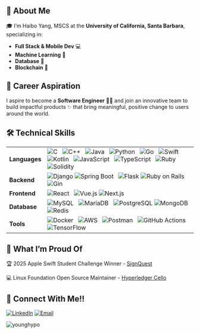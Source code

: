 ## 👋 About Me

🎓 I’m Haibo Yang, MSCS at the **University of California, Santa Barbara**, specializing in:

- **Full Stack & Mobile Dev** 💻   
- **Machine Learning** 🤖
- **Database** 📀
- **Blockchain** 🧱

## 🚀 Career Aspiration

I aspire to become a **Software Engineer** 👨‍💻 and join an innovative team to build impactful products ✨ that bring meaningful, positive change to users around the world.

## 🛠️ Technical Skills

<table>
  <tr>
    <td><strong>Languages</strong></td>
    <td>
      <img src="https://img.shields.io/badge/C-A8B9CC?style=flat&logo=c&logoColor=white" alt="C" />
      <img src="https://img.shields.io/badge/C++-00599C?style=flat&logo=c%2B%2B&logoColor=white" alt="C++" />
      <img src="https://img.shields.io/badge/Java-007396?style=flat&logo=java&logoColor=white" alt="Java" />
      <img src="https://img.shields.io/badge/Python-3776AB?style=flat&logo=python&logoColor=white" alt="Python" />
      <img src="https://img.shields.io/badge/Go-00ADD8?style=flat&logo=go&logoColor=white" alt="Go" />
      <img src="https://img.shields.io/badge/Swift-FA7343?style=flat&logo=swift&logoColor=white" alt="Swift" />
      <img src="https://img.shields.io/badge/Kotlin-7F52FF?style=flat&logo=kotlin&logoColor=white" alt="Kotlin" />
      <img src="https://img.shields.io/badge/JavaScript-F7DF1E?style=flat&logo=javascript&logoColor=black" alt="JavaScript" />
      <img src="https://img.shields.io/badge/TypeScript-3178C6?style=flat&logo=typescript&logoColor=white" alt="TypeScript" />
      <img src="https://img.shields.io/badge/Ruby-CC342D?style=flat&logo=ruby&logoColor=white" alt="Ruby" />
      <img src="https://img.shields.io/badge/Solidity-363636?style=flat&logo=solidity&logoColor=white" alt="Solidity" />
    </td>
  </tr>
  <tr>
    <td><strong>Backend</strong></td>
    <td>
      <img src="https://img.shields.io/badge/Django-092E20?style=flat&logo=django&logoColor=white" alt="Django" />
      <img src="https://img.shields.io/badge/Spring_Boot-6DB33F?style=flat&logo=spring-boot&logoColor=white" alt="Spring Boot" />
      <img src="https://img.shields.io/badge/Flask-000000?style=flat&logo=flask&logoColor=white" alt="Flask" />
      <img src="https://img.shields.io/badge/Ruby_on_Rails-CC0000?style=flat&logo=ruby-on-rails&logoColor=white" alt="Ruby on Rails" />
      <img src="https://img.shields.io/badge/Gin-00ADD8?style=flat&logo=go&logoColor=white" alt="Gin" />
    </td>
  </tr>
  <tr>
    <td><strong>Frontend</strong></td>
    <td>
      <img src="https://img.shields.io/badge/React-61DAFB?style=flat&logo=react&logoColor=black" alt="React" />
      <img src="https://img.shields.io/badge/Vue.js-4FC08D?style=flat&logo=vue.js&logoColor=white" alt="Vue.js" />
      <img src="https://img.shields.io/badge/Next.js-000000?style=flat&logo=next.js&logoColor=white" alt="Next.js" />
    </td>
  </tr>
  <tr>
    <td><strong>Database</strong></td>
    <td>
      <img src="https://img.shields.io/badge/MySQL-4479A1?style=flat&logo=mysql&logoColor=white" alt="MySQL" />
      <img src="https://img.shields.io/badge/MariaDB-003545?style=flat&logo=mariadb&logoColor=white" alt="MariaDB" />
      <img src="https://img.shields.io/badge/PostgreSQL-336791?style=flat&logo=postgresql&logoColor=white" alt="PostgreSQL" />
      <img src="https://img.shields.io/badge/MongoDB-47A248?style=flat&logo=mongodb&logoColor=white" alt="MongoDB" />
      <img src="https://img.shields.io/badge/Redis-DC382D?style=flat&logo=redis&logoColor=white" alt="Redis" />
    </td>
  </tr>
  <tr>
    <td><strong>Tools</strong></td>
    <td>
      <img src="https://img.shields.io/badge/Docker-2496ED?style=flat&logo=docker&logoColor=white" alt="Docker" />
      <img src="https://img.shields.io/badge/AWS-232F3E?style=flat&logo=amazon-aws&logoColor=white" alt="AWS" />
      <img src="https://img.shields.io/badge/Postman-FF6C37?style=flat&logo=postman&logoColor=white" alt="Postman" />
      <img src="https://img.shields.io/badge/GitHub%20Actions-2088FF?style=flat&logo=github-actions&logoColor=white" alt="GitHub Actions" />
      <img src="https://img.shields.io/badge/TensorFlow-FF6F00?style=flat&logo=tensorflow&logoColor=white" alt="TensorFlow" />
    </td>
  </tr>
</table>

## 🌟 What I’m Proud Of

🏆 2025 Apple Swift Student Challenge Winner - [SignQuest](https://github.com/YoungHypo/signquest)

💻 Linux Foundation Open Source Maintainer - [Hyperledger Cello](https://github.com/hyperledger/cello)

## 🤝 Connect With Me!!

[![LinkedIn](https://img.shields.io/badge/LinkedIn-%230077B5.svg?style=for-the-badge&logo=linkedin&logoColor=white)]([https://www.linkedin.com/in/riancorcino](https://www.linkedin.com/in/haiboyang942/))
[![Email](https://img.shields.io/badge/Email-D14836?style=for-the-badge&logo=gmail&logoColor=white)](mailto:haibo942us@gmail.com)

<p align="left">
  <img  
    src="https://github-readme-stats.vercel.app/api/top-langs?username=younghypo&show_icons=true&locale=en&layout=compact" 
    alt="younghypo" 
  />
</p>

